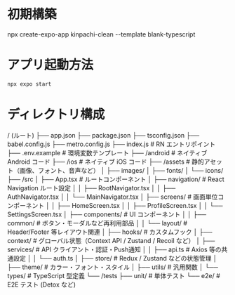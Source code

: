# 初期構築
npx create-expo-app kinpachi-clean --template blank-typescript

# アプリ起動方法

```bash
npx expo start
```

# ディレクトリ構成
/ (ルート)
├── app.json
├── package.json
├── tsconfig.json
├── babel.config.js
├── metro.config.js
├── index.js                  # RN エントリポイント
├── .env.example              # 環境変数テンプレート
├── /android                  # ネイティブ Android コード
├── /ios                      # ネイティブ iOS コード
├── /assets                   # 静的アセット（画像、フォント、音声など）
│     ├── images/
│     ├── fonts/
│     └── icons/
├── /src
│     ├── App.tsx             # ルートコンポーネント
│     ├── navigation/         # React Navigation ルート設定
│     │     ├── RootNavigator.tsx
│     │     ├── AuthNavigator.tsx
│     │     └── MainNavigator.tsx
│     ├── screens/            # 画面単位コンポーネント
│     │     ├── HomeScreen.tsx
│     │     ├── ProfileScreen.tsx
│     │     └── SettingsScreen.tsx
│     ├── components/         # UI コンポーネント
│     │     ├── common/       # ボタン・モーダルなど再利用部品
│     │     └── layout/       # Header/Footer 等レイアウト関連
│     ├── hooks/              # カスタムフック
│     ├── context/            # グローバル状態（Context API / Zustand / Recoil など）
│     ├── services/           # API クライアント・認証・Push通知
│     │     ├── api.ts        # Axios 等の共通設定
│     │     └── auth.ts
│     ├── store/              # Redux / Zustand などの状態管理
│     ├── theme/              # カラー・フォント・スタイル
│     ├── utils/              # 汎用関数
│     └── types/              # TypeScript 型定義
└── /tests
      ├── unit/               # 単体テスト
      └── e2e/                # E2E テスト (Detox など)


